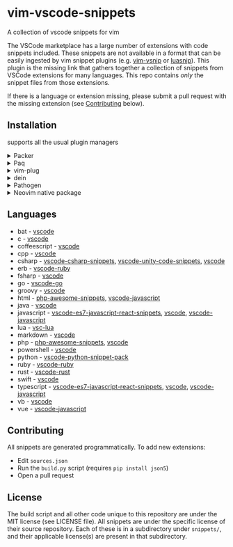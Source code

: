 # vim-vscode-snippets

A collection of vscode snippets for vim

The VSCode marketplace has a large number of extensions with code snippets
included. These snippets are not available in a format that can be easily
ingested by vim snippet plugins (e.g.
[vim-vsnip](https://github.com/hrsh7th/vim-vsnip) or
[luasnip](https://github.com/L3MON4D3/LuaSnip)). This plugin is the missing link
that gathers together a collection of snippets from VSCode extensions for many
languages. This repo contains _only_ the snippet files from those extensions.

If there is a language or extension missing, please
submit a pull request with the missing extension (see
[Contributing](#contributing) below).

## Installation

supports all the usual plugin managers

<details>
  <summary>Packer</summary>

```lua
require('packer').startup(function()
    use {'stevearc/vim-vscode-snippets'}
end)
```

</details>

<details>
  <summary>Paq</summary>

```lua
require "paq" {
    {'stevearc/vim-vscode-snippets'};
}
```

</details>

<details>
  <summary>vim-plug</summary>

```vim
Plug 'stevearc/vim-vscode-snippets'
```

</details>

<details>
  <summary>dein</summary>

```vim
call dein#add('stevearc/vim-vscode-snippets')
```

</details>

<details>
  <summary>Pathogen</summary>

```sh
git clone --depth=1 https://github.com/stevearc/vim-vscode-snippets.git ~/.vim/bundle/
```

</details>

<details>
  <summary>Neovim native package</summary>

```sh
git clone --depth=1 https://github.com/stevearc/vim-vscode-snippets.git \
  "${XDG_DATA_HOME:-$HOME/.local/share}"/nvim/site/pack/vim-vscode-snippets/start/vim-vscode-snippets
```

</details>

## Languages

- bat - [vscode](https://github.com/microsoft/vscode.git)
- c - [vscode](https://github.com/microsoft/vscode.git)
- coffeescript - [vscode](https://github.com/microsoft/vscode.git)
- cpp - [vscode](https://github.com/microsoft/vscode.git)
- csharp - [vscode-csharp-snippets](https://github.com/J0rgeSerran0/vscode-csharp-snippets.git), [vscode-unity-code-snippets](https://github.com/kleber-swf/vscode-unity-code-snippets.git), [vscode](https://github.com/microsoft/vscode.git)
- erb - [vscode-ruby](https://github.com/rubyide/vscode-ruby.git)
- fsharp - [vscode](https://github.com/microsoft/vscode.git)
- go - [vscode-go](https://github.com/golang/vscode-go.git)
- groovy - [vscode](https://github.com/microsoft/vscode.git)
- html - [php-awesome-snippets](https://github.com/h4kst3r/php-awesome-snippets.git), [vscode-javascript](https://github.com/xabikos/vscode-javascript.git)
- java - [vscode](https://github.com/microsoft/vscode.git)
- javascript - [vscode-es7-javascript-react-snippets](https://github.com/dsznajder/vscode-es7-javascript-react-snippets.git), [vscode](https://github.com/microsoft/vscode.git), [vscode-javascript](https://github.com/xabikos/vscode-javascript.git)
- lua - [vsc-lua](https://github.com/keyring/vsc-lua.git)
- markdown - [vscode](https://github.com/microsoft/vscode.git)
- php - [php-awesome-snippets](https://github.com/h4kst3r/php-awesome-snippets.git), [vscode](https://github.com/microsoft/vscode.git)
- powershell - [vscode](https://github.com/microsoft/vscode.git)
- python - [vscode-python-snippet-pack](https://github.com/ylcnfrht/vscode-python-snippet-pack.git)
- ruby - [vscode-ruby](https://github.com/rubyide/vscode-ruby.git)
- rust - [vscode-rust](https://github.com/rust-lang/vscode-rust.git)
- swift - [vscode](https://github.com/microsoft/vscode.git)
- typescript - [vscode-es7-javascript-react-snippets](https://github.com/dsznajder/vscode-es7-javascript-react-snippets.git), [vscode](https://github.com/microsoft/vscode.git), [vscode-javascript](https://github.com/xabikos/vscode-javascript.git)
- vb - [vscode](https://github.com/microsoft/vscode.git)
- vue - [vscode-javascript](https://github.com/xabikos/vscode-javascript.git)

## Contributing

All snippets are generated programmatically. To add new extensions:

- Edit `sources.json`
- Run the `build.py` script (requires `pip install json5`)
- Open a pull request

## License

The build script and all other code unique to this repository are under the MIT
license (see LICENSE file). All snippets are under the specific license of their
source repository. Each of these is in a subdirectory under `snippets/`, and
their applicable license(s) are present in that subdirectory.

